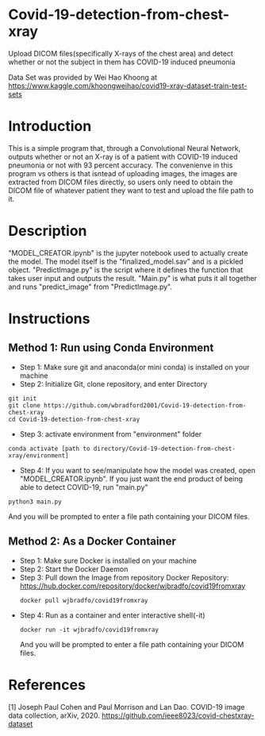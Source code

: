 # Covid-19-detection-from-chest-xray

Upload DICOM files(specifically X-rays of the chest area) and detect whether or not the subject in them has COVID-19 induced pneumonia

Data Set was provided by Wei Hao Khoong at https://www.kaggle.com/khoongweihao/covid19-xray-dataset-train-test-sets

# Introduction
This is a simple program that, through a Convolutional Neural Network, outputs whether or not an X-ray is of a patient with COVID-19 induced pneumonia or not with 93 percent accuracy. The convenienve in this program vs others is that isntead of uploading images, the images are extracted from DICOM files directly, so users only need to obtain the DICOM file of whatever patient they want to test and upload the file path to it.

# Description
"MODEL_CREATOR.ipynb" is the jupyter notebook used to actually create the model. The model itself is the "finalized_model.sav" and is a pickled object. "PredictImage.py" is the script where it defines the function that takes user input and outputs the result. "Main.py" is what puts it all together and runs "predict_image" from "PredictImage.py". 

# Instructions
## Method 1: Run using Conda Environment
- Step 1: Make sure git and anaconda(or mini conda) is installed on your machine
- Step 2: Initialize Git, clone repository, and enter Directory
```console
git init
git clone https://github.com/wbradford2001/Covid-19-detection-from-chest-xray
cd Covid-19-detection-from-chest-xray
```
- Step 3: activate environment from "environment" folder
```console
conda activate [path to directory/Covid-19-detection-from-chest-xray/environment]
```
- Step 4: If you want to see/manipulate how the model was created, open "MODEL_CREATOR.ipynb". If you just want the end product of being able to detect COVID-19, run "main.py"
```console
python3 main.py
```
And you will be prompted to enter a file path containing your DICOM files.

## Method 2: As a Docker Container
- Step 1: Make sure Docker is installed on your machine
- Step 2: Start the Docker Daemon
- Step 3: Pull down the Image from repository
  Docker Repository: https://hub.docker.com/repository/docker/wjbradfo/covid19fromxray
  ```console
  docker pull wjbradfo/covid19fromxray
  ```
- Step 4: Run as a container and enter interactive shell(-it)
  ```console
  docker run -it wjbradfo/covid19fromxray
  ````
  And you will be prompted to enter a file path containing your DICOM files.





# References
[1] Joseph Paul Cohen and Paul Morrison and Lan Dao. COVID-19 image data collection, arXiv, 2020. https://github.com/ieee8023/covid-chestxray-dataset

